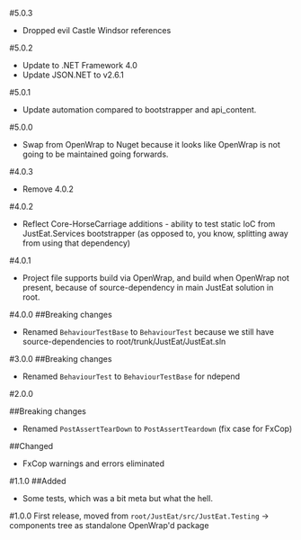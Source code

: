 #5.0.3
* Dropped evil Castle Windsor references

#5.0.2
* Update to .NET Framework 4.0
* Update JSON.NET to v2.6.1

#5.0.1
* Update automation compared to bootstrapper and api_content.

#5.0.0
* Swap from OpenWrap to Nuget because it looks like OpenWrap is not going to be maintained going forwards.

#4.0.3
* Remove 4.0.2

#4.0.2
* Reflect Core-HorseCarriage additions - ability to test static IoC from JustEat.Services bootstrapper (as opposed to, you know, splitting away from using that dependency)

#4.0.1
* Project file supports build via OpenWrap, and build when OpenWrap not present, because of source-dependency in main JustEat solution in root.

#4.0.0
##Breaking changes
* Renamed `BehaviourTestBase` to `BehaviourTest` because we still have source-dependencies to root/trunk/JustEat/JustEat.sln

#3.0.0
##Breaking changes
* Renamed `BehaviourTest` to `BehaviourTestBase` for ndepend

#2.0.0

##Breaking changes
* Renamed `PostAssertTearDown` to `PostAssertTeardown` (fix case for FxCop)

##Changed
* FxCop warnings and errors eliminated

#1.1.0
##Added
* Some tests, which was a bit meta but what the hell.

#1.0.0
First release, moved from `root/JustEat/src/JustEat.Testing` -> components tree as standalone OpenWrap'd package
